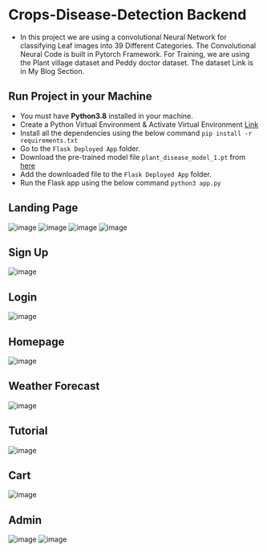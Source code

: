 # Crops-Disease-Detection Backend
* In this project we are using a convolutional Neural Network for classifying Leaf images into 39 Different Categories. The Convolutional Neural Code is built in Pytorch Framework. For Training, we are using the Plant village dataset and Peddy doctor dataset. The dataset Link is in My Blog Section.

## Run Project in your Machine
* You must have **Python3.8** installed in your machine.
* Create a Python Virtual Environment & Activate Virtual Environment [Link](https://docs.python.org/3/tutorial/venv.html)
* Install all the dependencies using the below command
    `pip install -r requirements.txt`
* Go to the `Flask Deployed App` folder.
* Download the pre-trained model file `plant_disease_model_1.pt` from [here](https://drive.google.com/drive/u/0/folders/1yAGRCTtDZCCjhgf5uUrMtM3BGQeeLgQX)
* Add the downloaded file to the `Flask Deployed App` folder.
* Run the Flask app using the below command `python3 app.py`
  
## Landing Page
![image](https://github.com/asifbhuiyann/A-Digital-Ecosystem-with-AI-powered-Disease-Detection-and-Pesticide-Recommendations/assets/67231225/f55573b8-cb73-429b-bcf7-6bce6c2221f3)
![image](https://github.com/asifbhuiyann/A-Digital-Ecosystem-with-AI-powered-Disease-Detection-and-Pesticide-Recommendations/assets/67231225/a87edb15-bcd7-4aec-9130-9090d92e8e83)
![image](https://github.com/asifbhuiyann/A-Digital-Ecosystem-with-AI-powered-Disease-Detection-and-Pesticide-Recommendations/assets/67231225/4ee38ea2-0c91-4812-8e08-1e3663f33f99)
![image](https://github.com/asifbhuiyann/A-Digital-Ecosystem-with-AI-powered-Disease-Detection-and-Pesticide-Recommendations/assets/67231225/ab2f010c-ade4-4f76-b4c8-86e9e7357bea)

## Sign Up
![image](https://github.com/asifbhuiyann/A-Digital-Ecosystem-with-AI-powered-Disease-Detection-and-Pesticide-Recommendations/assets/67231225/bb52d895-0cbf-427d-8983-5bfed0883086)

## Login
![image](https://github.com/asifbhuiyann/A-Digital-Ecosystem-with-AI-powered-Disease-Detection-and-Pesticide-Recommendations/assets/67231225/d9ea9e3d-2de5-4341-8ee9-aada0546b74b)

## Homepage
![image](https://github.com/asifbhuiyann/A-Digital-Ecosystem-with-AI-powered-Disease-Detection-and-Pesticide-Recommendations/assets/67231225/65691d42-1f4f-4c3d-8394-1f5b42f87dd9)

## Weather Forecast
![image](https://github.com/asifbhuiyann/A-Digital-Ecosystem-with-AI-powered-Disease-Detection-and-Pesticide-Recommendations/assets/67231225/aaa1fb59-e673-4872-8885-475037efe68c)

## Tutorial
![image](https://github.com/asifbhuiyann/A-Digital-Ecosystem-with-AI-powered-Disease-Detection-and-Pesticide-Recommendations/assets/67231225/07c3df2a-f370-4901-b684-3cf5f941f8d1)

## Cart
![image](https://github.com/asifbhuiyann/A-Digital-Ecosystem-with-AI-powered-Disease-Detection-and-Pesticide-Recommendations/assets/67231225/034b65dd-5ac7-47bf-b17f-11c45f474e5e)

## Admin
![image](https://github.com/asifbhuiyann/A-Digital-Ecosystem-with-AI-powered-Disease-Detection-and-Pesticide-Recommendations/assets/67231225/75d1b63e-ff01-40ca-8f8f-f94e26841d1c)
![image](https://github.com/asifbhuiyann/A-Digital-Ecosystem-with-AI-powered-Disease-Detection-and-Pesticide-Recommendations/assets/67231225/2ece201d-3401-401e-8801-cbe8d382687a)
